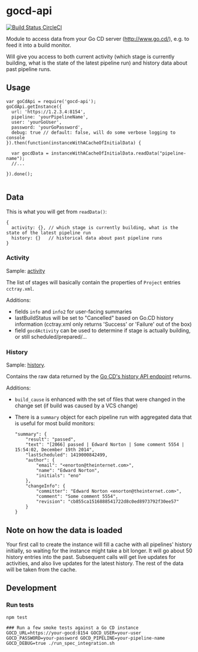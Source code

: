 # gocd-api

[![Build Status CircleCI](https://circleci.com/gh/birgitta410/gocd-api.png?circle-token=0c563e32d331b08d839da6cade7cb48f425e78f4)](https://circleci.com/gh/birgitta410/gocd-api/)

Module to access data from your Go CD server (http://www.go.cd/), e.g. to feed it into a build monitor.

Will give you access to both current activity (which stage is currently building, what is the state of the latest pipeline run) and history data about past pipeline runs.

## Usage

```
var goCdApi = require('gocd-api');
goCdApi.getInstance({
  url: 'https://1.2.3.4:8154',
  pipeline: 'yourPipelineName',
  user: 'yourGoUser',
  password: 'yourGoPassword',
  debug: true // default: false, will do some verbose logging to console
}).then(function(instanceWithACacheOfInitialData) {

  var gocdData = instanceWithACacheOfInitialData.readData("pipeline-name");
  //...

}).done();


```

## Data
This is what you will get from `readData()`:
```
{
  activity: {}, // which stage is currently building, what is the state of the latest pipeline run
  history: {}   // historical data about past pipeline runs
}
```
### Activity

Sample: [activity](spec/unit/samples/activity.json)

The list of stages will basically contain the properties of `Project` entries `cctray.xml`.

Additions:
- fields `info` and `info2` for user-facing summaries
- lastBuildStatus will be set to "Cancelled" based on Go.CD history information (cctray.xml only returns 'Success' or 'Failure' out of the box)
- field `gocdActivity` can be used to determine if stage is actually building, or still scheduled/prepared/...

### History

Sample: [history](spec/unit/samples/history.json).

Contains the raw data returned by the [Go CD's history API endpoint](https://api.go.cd/current/#get-pipeline-history) returns.

Additions:

- `build_cause` is enhanced with the set of files that were changed in the change set (if build was caused by a VCS change)
- There is a `summary` object for each pipeline run with aggregated data that is useful for most build monitors:

    ```
    "summary": {
        "result": "passed",
        "text": "[2066] passed | Edward Norton | Some comment 5554 | 15:54:02, December 19th 2014",
        "lastScheduled": 1419000842499,
        "author": {
            "email": "<enorton@theinternet.com>",
            "name": "Edward Norton",
            "initials": "eno"
        },
        "changeInfo": {
            "committer": "Edward Norton <enorton@theinternet.com>",
            "comment": "Some comment 5554",
            "revision": "cb855ca1516888541722d8c0ed8973792f30ee57"
        }
    }
    ```


## Note on how the data is loaded

Your first call to create the instance will fill a cache with all pipelines' history initially, so waiting for the instance might take a bit longer. It will go about 50 history entries into the past. Subsequent calls will get live updates for activities, and also live updates for the latest history. The rest of the data will be taken from the cache.

## Development
### Run tests
```
npm test

### Run a few smoke tests against a Go CD instance
GOCD_URL=https://your-gocd:8154 GOCD_USER=your-user GOCD_PASSWORD=your-password GOCD_PIPELINE=your-pipeline-name GOCD_DEBUG=true ./run_spec_integration.sh
```
